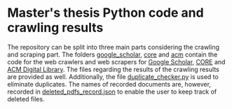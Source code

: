 # Master's thesis Python code and crawling results
The repository can be split into three main parts considering the crawling and scraping part. The folders [google_scholar](https://github.com/Brymanen/masters-thesis/tree/main/google_scholar), [core](https://github.com/Brymanen/masters-thesis/tree/main/core) and [acm](https://github.com/Brymanen/masters-thesis/tree/main/acm) contain the code for the web crawlers and web scrapers for [Google Scholar](https://scholar.google.com/), [CORE](https://core.ac.uk/) and [ACM Digital Library](https://dl.acm.org/). The files regarding the results of the crawling results are provided as well.
Additionally, the file [duplicate_checker.py](https://github.com/Brymanen/masters-thesis/blob/main/duplicate_checker.py) is used to eliminate duplicates. The names of recorded documents are, however, recorded in [deleted_pdfs_record.json](https://github.com/Brymanen/masters-thesis/blob/main/deleted_pdfs_record.json) to enable the user to keep track of deleted files.
